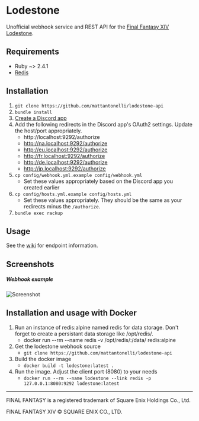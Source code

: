 # Lodestone

Unofficial webhook service and REST API for the [Final Fantasy XIV Lodestone](https://na.finalfantasyxiv.com/lodestone/).

## Requirements
* Ruby ~> 2.4.1
* [Redis](https://redis.io/)

## Installation
1. `git clone https://github.com/mattantonelli/lodestone-api`
2. `bundle install`
3. [Create a Discord app](https://discord.com/developers/applications/me)
4. Add the following redirects in the Discord app's OAuth2 settings. Update the host/port appropriately.
    * http://localhost:9292/authorize
    * http://na.localhost:9292/authorize
    * http://eu.localhost:9292/authorize
    * http://fr.localhost:9292/authorize
    * http://de.localhost:9292/authorize
    * http://jp.localhost:9292/authorize
3. `cp config/webhook.yml.example config/webhook.yml`
    * Set these values appropriately based on the Discord app you created earlier
3. `cp config/hosts.yml.example config/hosts.yml`
    * Set these values appropriately. They should be the same as your redirects minus the `/authorize`.
4. `bundle exec rackup`

## Usage

See the [wiki](https://github.com/mattantonelli/lodestone-api/wiki) for endpoint information.

## Screenshots

##### Webhook example

![Screenshot](https://i.imgur.com/mkQJMSx.png)

## Installation and usage with Docker

1. Run an instance of redis:alpine named redis for data storage. Don't forget to create a persistant data storage like /opt/redis/.
    *  docker run --rm --name redis -v /opt/redis/:/data/ redis:alpine
2. Get the lodestone webhook source
    * `git clone https://github.com/mattantonelli/lodestone-api`
3. Build the docker image
    * `docker build -t lodestone:latest .`
4. Run the image. Adjust the client port (8080) to your needs
    * `docker run --rm --name lodestone --link redis -p 127.0.0.1:8080:9292 lodestone:latest`

---

FINAL FANTASY is a registered trademark of Square Enix Holdings Co., Ltd.

FINAL FANTASY XIV © SQUARE ENIX CO., LTD.
